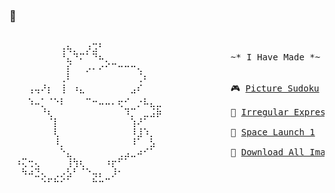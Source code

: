 ### 🎉

<Pre>

 ⠀⠀⠀⠀⠀⠀⠀⢠⢦⡀⠀⡰⣩⠃⠀⠀⠀⠀⠀⠀⠀⠀⠀
 ⠀⠀⠀⠀⠀⠀⠀⠘⣄⠙⠍⠁⠙⠦⡀⠀⠀⠀⠀⠀⠀⠀⠀             ~* I Have Made *~
 ⠀⠀⠀⠀⠀⠀⠀⠀⡎⠀⠀⡠⠄⠔⠊⠉⠒⠒⠒⢄⠀⠀⠀
 ⠀⠀⠀⠀⠀⠀⠀⢀⠇⠀⠀⠀⠀⠀⠀⠀⠀⠀⠀⢈⠆
 ⠀⠀⢠⢤⠜⡆⠀⢸⠀⠰⣄⠀⠀⠀⠀⠀⠀⠀⣠⠎⠀⠀⠀             🎮 <a href="https://sudoku.mobilefirst.me">Picture Sudoku</a>
 ⠀⠀⠱⠤⡁⠈⠑⠇⠀⠀⠀⠉⠒⠤⠤⠄⢖⠊⠀⡐⠧⣄⣀
 ⠀⠀⠀⠀⠘⢆⠀⠀⠀⠀⠀⠀⠀⠀⠀⠀⠀⠹⡉⠀⣀⣨⡷             📱 <a href="https://play.google.com/store/apps/details?id=mf.asciitext.lite">Irregular Expressions</a>
 ⠀⠀⠀⠀⠀⠈⡇⠀⠀⠀⠀⠀⠀⠀⠀⠀⠀⠀⢱⠜⠁  
 ⠀⠀⠀⠀⠀⠀⢇⠀⠀⠀⠀⠀⠀⠀⠀⠀⠀⠀⠸⣸⠱⡀⠀             🚀 <a href="https://play.google.com/store/apps/details?id=io.github.nkrusch.spacelaunchone">Space Launch 1</a>
 ⠀⠀⠀⠀⠀⠀⠸⡀⠀⠀⠀⠀⠀⠀⠀⠀⠀⠀⠸⠁⠀⣣⠀
 ⠀⠀⠀⠀⠀⠀⠀⠑⣄⠀⠀⠀⠀⠀⠀⠀⢀⣠⣀⠴⠊⠁⠀             📂 <a href="https://chrome.google.com/webstore/detail/ifipmflagepipjokmbdecpmjbibjnakm">Download All Images</a>
 ⠰⢍⢒⢄⠀⠀⠀⠀⢸⢳⢆⠀⠀⠀⠰⡖⠋⠁⠀⠀⠀⠀⠀          
 ⠀⠳⠴⣙⢄⠀⢀⡠⣣⠃⠈⠑⢤⡄⠀⡸⠂⠀⠀⠀⠀⠀⠀
 ⠀⠀⠀⠀⠑⠋⠓⠊⠁⠀⠀⠀⠓⠒⠉⠀⠀⠀⠀⠀⠀⠀⠀
</pre>
<!--
**nkrusch/nkrusch** is a ✨ _special_ ✨ repository because its `README.md` (this file) appears on your GitHub profile.

Here are some ideas to get you started:

- 🔭 I’m currently working on ...
- 🌱 I’m currently learning ...
- 👯 I’m looking to collaborate on ...
- 🤔 I’m looking for help with ...
- 💬 Ask me about ...
- 📫 How to reach me: ...
- 😄 Pronouns: ...
- ⚡ Fun fact: ...
-->
